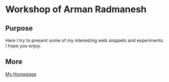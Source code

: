 # Workshop of Arman Radmanesh
## Purpose
Here I try to present some of my interesting web snippets and experiments. I hope you enjoy.

## More
[My Homepage](http://armanradmanesh.com)
